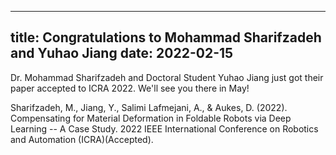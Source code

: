 ----
title: Congratulations to Mohammad Sharifzadeh and Yuhao Jiang
date: 2022-02-15
----

Dr. Mohammad Sharifzadeh and Doctoral Student Yuhao Jiang just got their paper accepted to ICRA 2022. We'll see you there in May!

Sharifzadeh, M., Jiang, Y., Salimi Lafmejani, A., & Aukes, D. (2022). Compensating for Material Deformation in Foldable Robots via Deep Learning -- A Case Study. 2022 IEEE International Conference on Robotics and Automation (ICRA)(Accepted).

